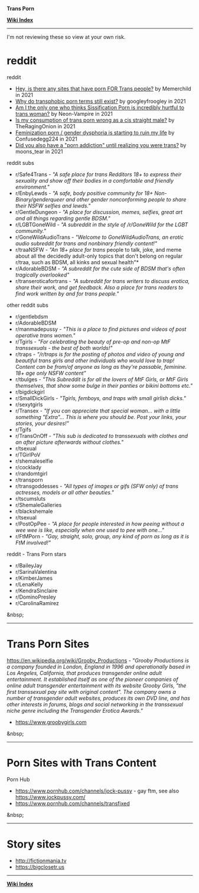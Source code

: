 **Trans Porn**

**[Wiki Index](w/TransWiki/index)**
*****

I'm not reviewing these so view at your own risk.


# reddit

reddit

* [Hey, is there any sites that have porn FOR Trans people?](https://www.reddit.com/r/asktransgender/comments/oom03l/hey_is_there_any_sites_that_have_porn_for_trans/) by Memerchild in 2021
* [Why do transphobic porn terms still exist?](https://www.reddit.com/r/asktransgender/comments/na0gnu/why_do_transphobic_porn_terms_still_exist/) by googleyfroogley  in 2021
* [Am I the only one who thinks Sissification Porn is incredibly hurtful to trans woman?](https://www.reddit.com/r/asktransgender/comments/ndrd3w/am_i_the_only_one_who_thinks_sissification_porn/) by Neon-Vampire in 2021
* [Is my consumption of trans porn wrong as a cis straight male?](https://www.reddit.com/r/asktransgender/comments/okz8oh/is_my_consumption_of_trans_porn_wrong_as_a_cis/) by TheRagingOnion in 2021
* [Feminization porn / gender dysphoria is starting to ruin my life](https://www.reddit.com/r/asktransgender/comments/nvocu6/feminization_porn_gender_dysphoria_is_starting_to/) by Confusedegg224 in 2021
* [Did you also have a "porn addiction" until realizing you were trans?](https://www.reddit.com/r/asktransgender/comments/m47yz7/did_you_also_have_a_porn_addiction_until/) by moons_tear in 2021






reddit subs

* r/Safe4Trans - *"A safe place for trans Redditors 18+ to express their sexuality and show off their bodies in a comfortable and friendly environment."*
* r/EnbyLewds - *"A safe, body positive community for 18+ Non-Binary/genderqueer and other gender nonconforming people to share their NSFW selfies and lewds."*
* r/GentleDungeon - *"A place for discussion, memes, selfies, great art and all things regarding gentle BDSM."*
* r/LGBTGoneWild - *"A subreddit in the style of /r/GoneWild for the LGBT community."*
* r/GoneWildAudioTrans - *"Welcome to GoneWildAudioTrans, an erotic audio subreddit for trans and nonbinary friendly content!"*
* r/traaNSFW - *"An 18+ place for trans* people to talk, joke, and meme about all the decidedly adult-only topics that don't belong on regular r/traa, such as BDSM, all kinks and sexual health"*
* r/AdorableBDSM - *"A subreddit for the cute side of BDSM that's often tragically overlooked"*
* r/transeroticafortrans - *"A subreddit for trans writers to discuss erotica, share their work, and get feedback. Also a place for trans readers to find work written by and for trans people."*


other reddit subs

* r/gentlebdsm
* r/AdorableBDSM
* r/manmadepussy - *"This is a place to find pictures and videos of post operative trans women."*
* r/Tgirls - *"For celebrating the beauty of pre-op and non-op MtF transsexuals - the best of both worlds!"*
* r/traps - *"/r/traps is for the posting of photos and video of young and beautiful trans girls and other individuals who would love to trap! Content can be from/of anyone as long as they're passable, feminine. 18+ age only NSFW content"*
* r/tbulges - *"This Subreddit is for all the lovers of MtF Girls, or MtF Girls themselves, that show some bulge in their panties or bikini bottoms etc."*
* r/bigdickgirl
* r/SmallDickGirls - *"Tgirls, femboys, and traps with small girlish dicks."*
* r/sexytgirls
* r/Transex - *"If you can appreciate that special woman... with a little something \"Extra\"... This is where you should be. Post your links, your stories, your desires!"*
* r/Tgifs
* r/TransOnOff - *"This sub is dedicated to transsexuals with clothes and an after picture afterwards without clothes."*
* r/tsexual
* r/TGirlPoV
* r/shemaleselfie
* r/cocklady
* r/randomtgirl
* r/transporn
* r/transgoddesses - *"All types of images or gifs (SFW only) of trans actresses, models or all other beauties."*
* r/tscumsluts
* r/ShemaleGalleries
* r/blackshemale
* r/tsexual
* r/PostOpPee - *"A place for people interested in how peeing without a wee wee is like, especially when one used to pee with one..."*
* r/FtMPorn - *"Gay, straight, solo, group, any kind of porn as long as it is FtM involved!"*


reddit - Trans Porn stars

* r/BaileyJay
* r/SarinaValentina
* r/KimberJames
* r/LenaKelly
* r/KendraSinclaire
* r/DominoPresley
* r/CarolinaRamirez




&amp;nbsp;
*****
# Trans Porn Sites

https://en.wikipedia.org/wiki/Grooby_Productions - *"Grooby Productions is a company founded in London, England in 1996 and operationally based in Los Angeles, California, that produces transgender online adult entertainment. It established itself as one of the pioneer companies of online adult transgender entertainment with its website Grooby Girls, "the first transsexual pay site with original content". The company owns a number of transgender adult websites, produces its own DVD line, and has other interests in forums, blogs and social networking in the transsexual niche genre including the Transgender Erotica Awards."*

* https://www.groobygirls.com




&amp;nbsp;
*****
# Porn Sites with Trans Content

Porn Hub

* https://www.pornhub.com/channels/jock-pussy - gay ftm, see also https://www.jockpussy.com/
* https://www.pornhub.com/channels/transfixed


&amp;nbsp;
*****
# Story sites

* http://fictionmania.tv
* https://bigclosetr.us



*****
**[Wiki Index](w/TransWiki/index)**